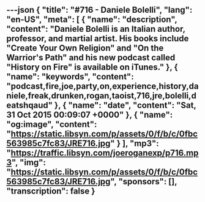 ---json
{
  "title": "#716 - Daniele Bolelli",
  "lang": "en-US",
  "meta": [
    {
      "name": "description",
      "content": "Daniele Bolelli is an Italian author, professor, and martial artist. His books include \"Create Your Own Religion\" and \"On the Warrior's Path\" and his new podcast called \"History on Fire\" is available on iTunes."
    },
    {
      "name": "keywords",
      "content": "podcast,fire,joe,party,on,experience,history,daniele,freak,drunken,rogan,taoist,716,jre,bolelli,deatshqaud"
    },
    {
      "name": "date",
      "content": "Sat, 31 Oct 2015 00:09:07 +0000"
    },
    {
      "name": "og:image",
      "content": "https://static.libsyn.com/p/assets/0/f/b/c/0fbc563985c7fc83/JRE716.jpg"
    }
  ],
  "mp3": "https://traffic.libsyn.com/joeroganexp/p716.mp3",
  "img": "https://static.libsyn.com/p/assets/0/f/b/c/0fbc563985c7fc83/JRE716.jpg",
  "sponsors": [],
  "transcription": false
}
---
<episode-header />

<timemark seconds="0" />

<transcribe-call-to-action />

<episode-footer />